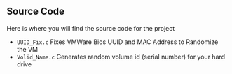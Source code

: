 ## Source Code

Here is where you will find the source code for the project

-  `UUID_Fix.c` Fixes VMWare Bios UUID and MAC Address to Randomize the VM 
-  `Volid_Name.c` Generates random volume id (serial number) for your hard drive
